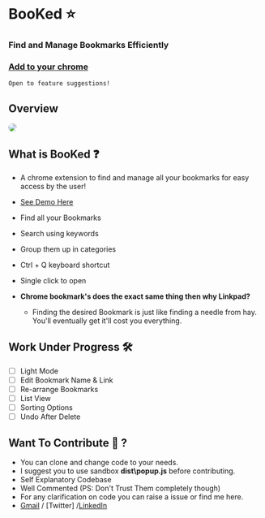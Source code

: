 # BooKed ⭐

### Find and Manage Bookmarks Efficiently

### [Add to your chrome]

```
Open to feature suggestions!
```

## Overview

<img src="img/showcase1.png" style="border-radius:8px">

## What is BooKed ❓

- A chrome extension to find and manage all your bookmarks for easy access by the user!

- [See Demo Here]

- Find all your Bookmarks
- Search using keywords
- Group them up in categories
- Ctrl + Q keyboard shortcut
- Single click to open

- **Chrome bookmark's does the exact same thing then why Linkpad?**

  - Finding the desired Bookmark is just like finding a needle from hay. You'll eventually get it'll cost you everything.

## Work Under Progress 🛠

- [ ] Light Mode
- [ ] Edit Bookmark Name & Link
- [ ] Re-arrange Bookmarks
- [ ] List View
- [ ] Sorting Options
- [ ] Undo After Delete

## Want To Contribute 🤝 ?

- You can clone and change code to your needs.
- I suggest you to use sandbox **dist\popup.js** before contributing.
- Self Explanatory Codebase
- Well Commented (PS: Don't Trust Them completely though)
- For any clarification on code you can raise a issue or find me here.
- [Gmail] / [Twitter] /[LinkedIn]

[gmail]: mailto:anmoldewanrai@gmail.com
[linkedin]: https://www.linkedin.com/in/anmolraidewan/
[add to your chrome]: link
[see demo here]: link
